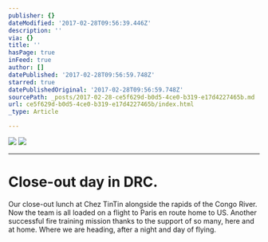 ```yaml
---
publisher: {}
dateModified: '2017-02-28T09:56:39.446Z'
description: ''
via: {}
title: ''
hasPage: true
inFeed: true
author: []
datePublished: '2017-02-28T09:56:59.748Z'
starred: true
datePublishedOriginal: '2017-02-28T09:56:59.748Z'
sourcePath: _posts/2017-02-28-ce5f629d-b0d5-4ce0-b319-e17d4227465b.md
url: ce5f629d-b0d5-4ce0-b319-e17d4227465b/index.html
_type: Article

---
```

![](https://s3-us-west-2.amazonaws.com/the-grid-img/p/9f8ee7030221e9bad31bc68330a2961d33ed7682.jpg)
![](https://s3-us-west-2.amazonaws.com/the-grid-img/p/753a61e1c1bb249eadd3db37bd36601d1cf1673e.jpg)

---

# Close-out day in DRC.

Our close-out lunch at Chez TinTin alongside the rapids of the Congo River. Now the team is all loaded on a flight to Paris en route home to US. Another successful fire training mission thanks to the support of so many, here and at home. Where we are heading, after a night and day of flying.